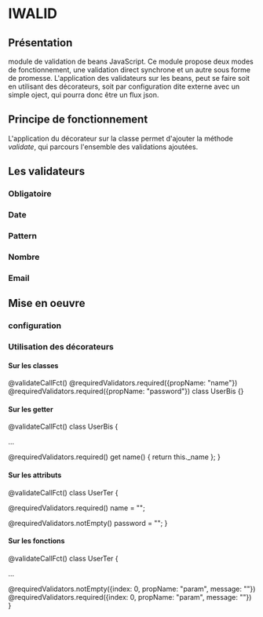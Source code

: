 # IWALID

## Présentation

module de validation de beans JavaScript. Ce module propose deux modes de fonctionnement, une validation direct synchrone et un autre sous forme de promesse.
L'application des validateurs sur les beans, peut se faire soit en utilisant des décorateurs, soit par configuration dite externe avec un simple oject, qui pourra donc
être un flux json.

## Principe de fonctionnement

L'application du décorateur sur la classe permet d'ajouter la méthode *validate*, qui parcours l'ensemble des validations ajoutées.

## Les validateurs

### Obligatoire

### Date

### Pattern

### Nombre

### Email

## Mise en oeuvre

### configuration

### Utilisation des décorateurs

#### Sur les classes

@validateCallFct()
@requiredValidators.required({propName: "name"})
@requiredValidators.required({propName: "password"})
class UserBis {}


#### Sur les getter

@validateCallFct()
class UserBis {

  ...

  @requiredValidators.required()
  get name() { return this._name };
}

#### Sur les attributs

@validateCallFct()
class UserTer {

  @requiredValidators.required()
  name = "";

  @requiredValidators.notEmpty()
  password = "";
}



#### Sur les fonctions

@validateCallFct()
class UserTer {

  ...

  @requiredValidators.notEmpty({index: 0, propName: "param", message: ""})
  @requiredValidators.required({index: 0, propName: "param", message: ""})
}
